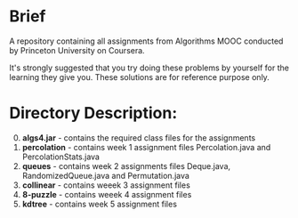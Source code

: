 # Brief
A repository containing all assignments from Algorithms MOOC conducted by Princeton University on Coursera.

It's strongly suggested that you try doing these problems by yourself for the learning they give you. These solutions are for reference purpose only.

# Directory Description:
0. **algs4.jar** - contains the required class files for the assignments
1. **percolation** - contains week 1 assignment files Percolation.java and PercolationStats.java
2. **queues** - contains week 2 assignments files Deque.java, RandomizedQueue.java and Permutation.java
3. **collinear** - contains weeek 3 assignment files
4. **8-puzzle** - contains weeek 4 assignment files
5. **kdtree** - contains week 5 assignment files

